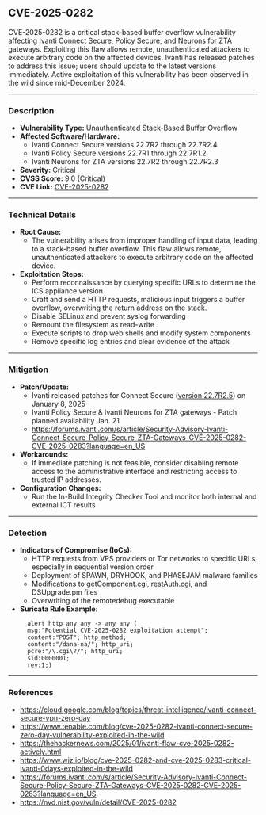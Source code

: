## CVE-2025-0282
CVE-2025-0282 is a critical stack-based buffer overflow vulnerability affecting Ivanti Connect Secure, Policy Secure, and Neurons for ZTA gateways. Exploiting this flaw allows remote, unauthenticated attackers to execute arbitrary code on the affected devices. Ivanti has released patches to address this issue; users should update to the latest versions immediately. Active exploitation of this vulnerability has been observed in the wild since mid-December 2024. 

----
### Description
- **Vulnerability Type:** Unauthenticated Stack-Based Buffer Overflow
- **Affected Software/Hardware:**
  - Ivanti Connect Secure versions 22.7R2 through 22.7R2.4
  - Ivanti Policy Secure versions 22.7R1 through 22.7R1.2
  - Ivanti Neurons for ZTA versions 22.7R2 through 22.7R2.3
- **Severity:** Critical
- **CVSS Score:** 9.0 (Critical)
- **CVE Link:** [CVE-2025-0282](https://nvd.nist.gov/vuln/detail/CVE-2025-0282)

----
### Technical Details
- **Root Cause:**
  - The vulnerability arises from improper handling of input data, leading to a stack-based buffer overflow. This flaw allows remote, unauthenticated attackers to execute arbitrary code on the affected device.
- **Exploitation Steps:**
  - Perform reconnaissance by querying specific URLs to determine the ICS appliance version
  - Craft and send a HTTP requests, malicious input triggers a buffer overflow, overwriting the return address on the stack.
  - Disable SELinux and prevent syslog forwarding
  - Remount the filesystem as read-write
  - Execute scripts to drop web shells and modify system components
  - Remove specific log entries and clear evidence of the attack

----
### Mitigation
- **Patch/Update:** 
  - Ivanti released patches for Connect Secure ([version 22.7R2.5](https://portal.ivanti.com/)) on January 8, 2025
  - Ivanti Policy Secure & Ivanti Neurons for ZTA gateways - Patch planned availability Jan. 21 
  - https://forums.ivanti.com/s/article/Security-Advisory-Ivanti-Connect-Secure-Policy-Secure-ZTA-Gateways-CVE-2025-0282-CVE-2025-0283?language=en_US
- **Workarounds:** 
  - If immediate patching is not feasible, consider disabling remote access to the administrative interface and restricting access to trusted IP addresses.  
- **Configuration Changes:** 
  - Run the In-Build Integrity Checker Tool and monitor both internal and external ICT results

----
### Detection
- **Indicators of Compromise (IoCs):**
  - HTTP requests from VPS providers or Tor networks to specific URLs, especially in sequential version order
  - Deployment of SPAWN, DRYHOOK, and PHASEJAM malware families
  - Modifications to getComponent.cgi, restAuth.cgi, and DSUpgrade.pm files
  - Overwriting of the remotedebug executable
- **Suricata Rule Example:** 
  ```
    alert http any any -> any any (
    msg:"Potential CVE-2025-0282 exploitation attempt";
    content:"POST"; http_method;
    content:"/dana-na/"; http_uri;
    pcre:"/\.cgi\?/"; http_uri;
    sid:0000001;
    rev:1;)
  ```
  
----
  ### References
  - https://cloud.google.com/blog/topics/threat-intelligence/ivanti-connect-secure-vpn-zero-day
  - https://www.tenable.com/blog/cve-2025-0282-ivanti-connect-secure-zero-day-vulnerability-exploited-in-the-wild
  - https://thehackernews.com/2025/01/ivanti-flaw-cve-2025-0282-actively.html
  - https://www.wiz.io/blog/cve-2025-0282-and-cve-2025-0283-critical-ivanti-0days-exploited-in-the-wild
  - https://forums.ivanti.com/s/article/Security-Advisory-Ivanti-Connect-Secure-Policy-Secure-ZTA-Gateways-CVE-2025-0282-CVE-2025-0283?language=en_US
  - https://nvd.nist.gov/vuln/detail/CVE-2025-0282
